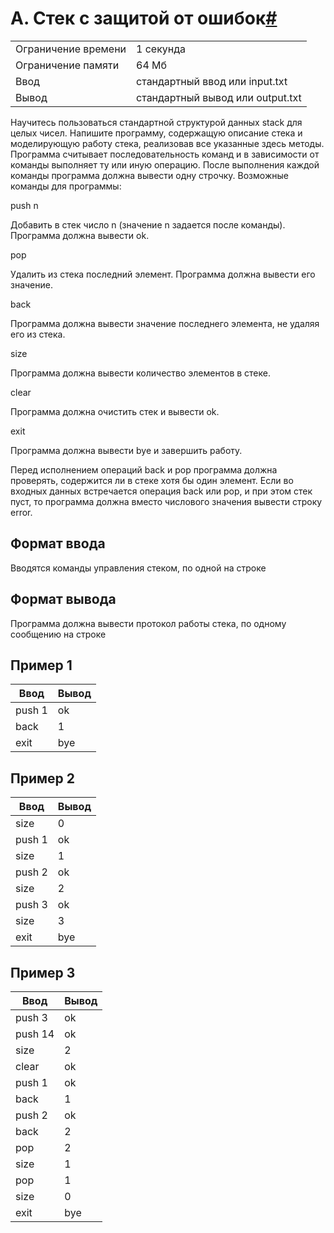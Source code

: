 
# A. Стек с защитой от ошибок[#](https://contest.yandex.ru/contest/74968/problems/A/)

| | |
|---|---|
|Ограничение времени| 1 секунда|
|Ограничение памяти|	64 Мб|
|Ввод|стандартный ввод или input.txt|
|Вывод|стандартный вывод или output.txt|


Научитесь пользоваться стандартной структурой данных stack для целых чисел. Напишите программу, содержащую описание стека и моделирующую работу стека, реализовав все указанные здесь методы. Программа считывает последовательность команд и в зависимости от команды выполняет ту или иную операцию. После выполнения каждой команды программа должна вывести одну строчку. Возможные команды для программы:

push n

Добавить в стек число n (значение n задается после команды). Программа должна вывести ok.

pop

Удалить из стека последний элемент. Программа должна вывести его значение.

back

Программа должна вывести значение последнего элемента, не удаляя его из стека.

size

Программа должна вывести количество элементов в стеке.

clear

Программа должна очистить стек и вывести ok.

exit

Программа должна вывести bye и завершить работу.

Перед исполнением операций back и pop программа должна проверять, содержится ли в стеке хотя бы один элемент. Если во входных данных встречается операция back или pop, и при этом стек пуст, то программа должна вместо числового значения вывести строку error.

## Формат ввода

Вводятся команды управления стеком, по одной на строке

## Формат вывода

Программа должна вывести протокол работы стека, по одному сообщению на строке

## Пример 1

|Ввод|Вывод|
|---|---|
|push 1|ok|
|back|1|
|exit|bye|

## Пример 2
|Ввод|Вывод|
|---|---|
|size|0|
|push 1|ok|
|size|1|
|push 2|ok|
|size|2
|push 3|ok|
|size|3|
|exit|bye|

## Пример 3

|Ввод|Вывод|
|---|---|
|push 3|ok
|push 14|ok
|size|2
|clear|ok
|push 1|ok
|back|1
|push 2|ok
|back|2
|pop|2
|size|1
|pop|1
|size|0
|exit|bye





























